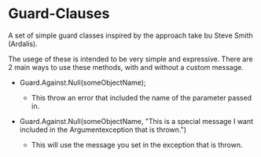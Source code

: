 # Guard-Clauses
A set of simple guard classes inspired by the approach take bu Steve Smith (Ardalis).  

The usege of these is intended to be very simple and expressive. There are 2 main ways to use 
these methods, with and without a custom message.

 - Guard.Against.Null(someObjectName);
	- This throw an error that included the name of the parameter passed in. 

 - Guard.Against.Null(someObjectName, "This is a special message I want included in the Argumentexception that is thrown.")
	- This will use the message you set in the exception that is thrown.

